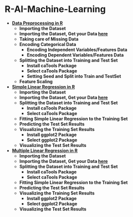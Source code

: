 # R-AI-Machine-Learning
- **[Data Preprocessing in R](https://github.com/pritish-tripathy-aiml/R-AI-Machine-Learning/blob/main/data_preprocessing_file.R)**
  - **Importing the Dataset**
  - **Importing the Dataset, Get your Data [here](https://github.com/pritish-tripathy-aiml/AI-ML-Repository/blob/main/Part%201%20-%20Data%20Preprocessing/Section%202%20--------------------%20Part%201%20-%20Data%20Preprocessing%20--------------------/Python/Data.csv)**
  - **Taking care of Missing Data**
  - **Encoding Categorical Data**
    - **Encoding Independent Variables/Features Data**
    - **Encoding Dependent Variables/Features Data**
  - **Splitting the Dataset into Training and Test Set**
    - **Install caTools Package**
    - **Select caTools Package**
    - **Setting Seed and Split into Train and TestSet**
  - **Feature Scaling**
- **[Simple Linear Regression in R](https://github.com/pritish-tripathy-aiml/R-AI-Machine-Learning/blob/main/simple_linear_regression_file.R)**
  - **Importing the Dataset**
  - **Importing the Dataset, Get your Data [here](https://github.com/pritish-tripathy-aiml/AI-ML-Repository/blob/main/Part%202%20-%20Regression/Section%204%20-%20Simple%20Linear%20Regression/R/Salary_Data.csv)**
  - **Splitting the Dataset into Training and Test Set**
    - **Install caTools Package**
    - **Select caTools Package**
  - **Fitting Simple Linear Regression to the Training Set**
  - **Predicting the Test Set Results**
  - **Visualizing the Training Set Results**
    - **Install ggplot2 Package**
    - **Select ggplot2 Package**
  - **Visualizing the Test Set Results**
- **[Multiple Linear Regression in R](https://github.com/pritish-tripathy-aiml/R-AI-Machine-Learning/blob/main/multiple_linear_regression_file.R)**
  - **Importing the Dataset**
  - **Importing the Dataset, Get your Data [here](https://github.com/pritish-tripathy-aiml/AI-ML-Repository/blob/main/Part%202%20-%20Regression/Section%204%20-%20Simple%20Linear%20Regression/R/Salary_Data.csv)**
  - **Splitting the Dataset into Training and Test Set**
    - **Install caTools Package**
    - **Select caTools Package**
  - **Fitting Simple Linear Regression to the Training Set**
  - **Predicting the Test Set Results**
  - **Visualizing the Training Set Results**
    - **Install ggplot2 Package**
    - **Select ggplot2 Package**
  - **Visualizing the Test Set Results**

